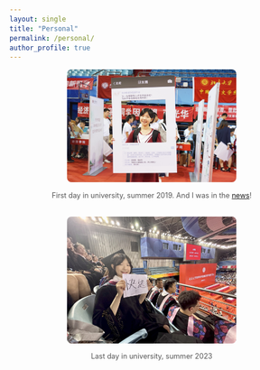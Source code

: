 ```yaml
---
layout: single
title: "Personal"
permalink: /personal/
author_profile: true
---
```


<div style="text-align: center;">
  <img src="/images/first_university.jpg" alt="First day in university" style="width:300px; border-radius:8px;">
  <p style="font-size: 0.9em; color: #555;">
    First day in university, summer 2019. And I was in the
    <a href="https://news.pku.edu.cn/xwzh/0c3eada2ae214f7797e937dded50ec8d.htm" target="_blank">news</a>!
  </p>
</div>

<div style="text-align: center; margin-top: 30px;">
  <img src="/images/graduation.jpg" alt="Last day in university" style="width:300px; border-radius:8px;">
  <p style="font-size: 0.9em; color: #555;">Last day in university, summer 2023</p>
</div>
